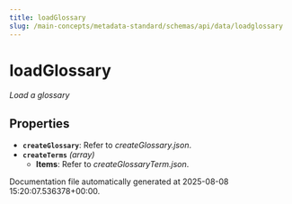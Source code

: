```yaml
---
title: loadGlossary
slug: /main-concepts/metadata-standard/schemas/api/data/loadglossary
---
```


# loadGlossary

*Load a glossary*

## Properties

- **`createGlossary`**: Refer to *createGlossary.json*.
- **`createTerms`** *(array)*
  - **Items**: Refer to *createGlossaryTerm.json*.


Documentation file automatically generated at 2025-08-08 15:20:07.536378+00:00.
